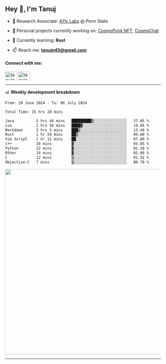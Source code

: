 <h2>Hey 👋, I'm Tanuj</h2>

- 🔬 Research Associate: [A11y Labs](https://a11y.ist.psu.edu/) @ Penn State 

- 🔭 Personal projects currently working on: [CosmoPunk NFT](https://github.com/tanujn45/CosmoNFT), [CosmoChat](https://github.com/tanujn45/CosmoChat)

- 🌱 Currently learning: **Rust**

- 📫 Reach me: **tanujn45@gmail.com**

<h4 align="left">Connect with me:</h4>
<p align="left">
<a href="https://twitter.com/tanujn45" target="blank"><img align="center" src="https://raw.githubusercontent.com/rahuldkjain/github-profile-readme-generator/master/src/images/icons/Social/twitter.svg" alt="tanujn45" height="28" width="38" /></a>
<a href="https://linkedin.com/in/tanujn45" target="blank"><img align="center" src="https://raw.githubusercontent.com/rahuldkjain/github-profile-readme-generator/master/src/images/icons/Social/linked-in-alt.svg" alt="tanujn45" height="28" width="38" /></a>
</p>

-------

📊 **Weekly development breakdown**
<!--START_SECTION:waka-->

```txt
From: 29 June 2024 - To: 06 July 2024

Total Time: 15 hrs 28 mins

Java          5 hrs 44 mins   █████████▒░░░░░░░░░░░░░░░   37.05 %
Lua           2 hrs 56 mins   ████▓░░░░░░░░░░░░░░░░░░░░   19.05 %
Markdown      2 hrs 5 mins    ███▒░░░░░░░░░░░░░░░░░░░░░   13.49 %
Rust          1 hr 29 mins    ██▒░░░░░░░░░░░░░░░░░░░░░░   09.60 %
Vim Script    1 hr 12 mins    ██░░░░░░░░░░░░░░░░░░░░░░░   07.80 %
C++           28 mins         ▓░░░░░░░░░░░░░░░░░░░░░░░░   03.05 %
Python        22 mins         ▓░░░░░░░░░░░░░░░░░░░░░░░░   02.38 %
Other         19 mins         ▓░░░░░░░░░░░░░░░░░░░░░░░░   02.09 %
C             12 mins         ▒░░░░░░░░░░░░░░░░░░░░░░░░   01.32 %
Objective-C   7 mins          ▒░░░░░░░░░░░░░░░░░░░░░░░░   00.79 %
```

<!--END_SECTION:waka-->

<img src="https://wakatime.com/share/@018e9abd-1aa4-4aa6-9db7-5ca3b999e810/4650b67a-98aa-46b4-b598-3d8a2451f0df.svg" width="600"/>

-------
